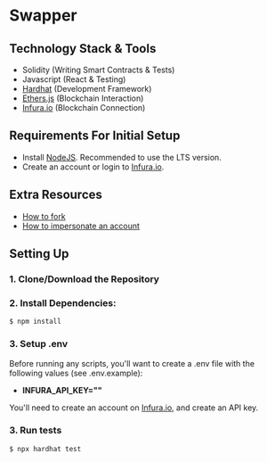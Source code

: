 # Swapper

## Technology Stack & Tools

- Solidity (Writing Smart Contracts & Tests)
- Javascript (React & Testing)
- [Hardhat](https://hardhat.org/) (Development Framework)
- [Ethers.js](https://docs.ethers.io/v5/) (Blockchain Interaction)
- [Infura.io](https://www.infura.io/) (Blockchain Connection)

## Requirements For Initial Setup
- Install [NodeJS](https://nodejs.org/en/). Recommended to use the LTS version.
- Create an account or login to [Infura.io](https://www.infura.io/).

## Extra Resources
- [How to fork](https://hardhat.org/hardhat-network/docs/reference#hardhat_reset)
- [How to impersonate an account](https://hardhat.org/hardhat-network/docs/reference#hardhat_impersonateaccount)

## Setting Up
### 1. Clone/Download the Repository

### 2. Install Dependencies:
`$ npm install`

### 3. Setup .env
Before running any scripts, you'll want to create a .env file with the following values (see .env.example):

- **INFURA_API_KEY=""**

You'll need to create an account on [Infura.io](https://www.infura.io/), and create an API key.

### 3. Run tests
`$ npx hardhat test`